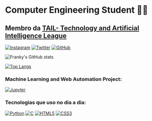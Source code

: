 # Computer Engineering Student 👨‍💻
## Membro da [TAIL- Technology and Artificial Intelligence League](https://github.com/TailUFPB)

[![Instagram](https://img.shields.io/badge/Instagram-E4405F?style=for-the-badge&logo=instagram&logoColor=white)](https://instagram.com/frankley.kaiky/)
[![Twitter](https://img.shields.io/badge/Twitter-1DA1F2?style=for-the-badge&logo=twitter&logoColor=white)](https://twitter.com/asagiri_gen5)
[![GitHub](https://img.shields.io/badge/GitHub-100000?style=for-the-badge&logo=github&logoColor=white)](https://github.com/Franky03)

![Franky's GitHub stats](https://github-readme-stats.vercel.app/api?username=Franky03&theme=radical)

[![Top Langs](https://github-readme-stats.vercel.app/api/top-langs/?username=Franky03&theme=radical)](https://github.com/Franky03)

### Machine Learning and Web Automation Project:
[![Jupyter](https://img.shields.io/badge/Made%20with-Jupyter-orange?style=for-the-badge&logo=Jupyter)](https://github.com/Franky03/PythonProjects)

### Tecnologias que uso no dia a dia: 
[![Python](https://img.shields.io/badge/Python-14354C?style=for-the-badge&logo=python&logoColor=white)](https://github.com/Franky03)
[![C](https://img.shields.io/badge/C-00599C?style=for-the-badge&logo=c&logoColor=white)](https://github.com/Franky03)
[![HTML5](https://img.shields.io/badge/HTML5-E34F26?style=for-the-badge&logo=html5&logoColor=white)](https://github.com/Franky03)
[![CSS3](https://img.shields.io/badge/CSS3-1572B6?style=for-the-badge&logo=css3&logoColor=white)](https://github.com/Franky03)
